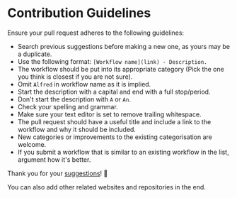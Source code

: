 # Contribution Guidelines
Ensure your pull request adheres to the following guidelines:
- Search previous suggestions before making a new one, as yours may be a duplicate.
- Use the following format: `[Workflow name](link) - Description.`
- The workflow should be put into its appropriate category (Pick the one you think is closest if you are not sure).
- Omit `Alfred` in workflow name as it is implied.
- Start the description with a capital and end with a full stop/period.
- Don't start the description with `A` or `An`.
- Check your spelling and grammar.
- Make sure your text editor is set to remove trailing whitespace.
- The pull request should have a useful title and include a link to the workflow and why it should be included.
- New categories or improvements to the existing categorisation are welcome.
- If you submit a workflow that is similar to an existing workflow in the list, argument how it's better.

Thank you for your [suggestions](https://github.com/learn-anything/alfred-workflows/edit/master/readme.md)! 💜

You can also add other related websites and repositories in the end.
